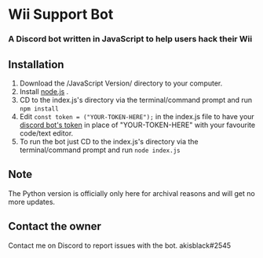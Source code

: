# Wii Support Bot
### A Discord bot written in JavaScript to help users hack their Wii 


## Installation
1. Download the /JavaScript Version/ directory to your computer.
2. Install [node.js](https://nodejs.org/en/) .
3. CD to the index.js's directory via the terminal/command prompt and run `npm install`
4. Edit `const token = ("YOUR-TOKEN-HERE");` in the index.js file to have your [discord bot's token](https://www.writebots.com/discord-bot-token/) in place of "YOUR-TOKEN-HERE" with your favourite code/text editor.
5. To run the bot just CD to the index.js's directory via the terminal/command prompt and run `node index.js`

## Note 
The Python version is officially only here for archival reasons and will get no more updates.

## Contact the owner
Contact me on Discord to report issues with the bot. akisblack#2545
